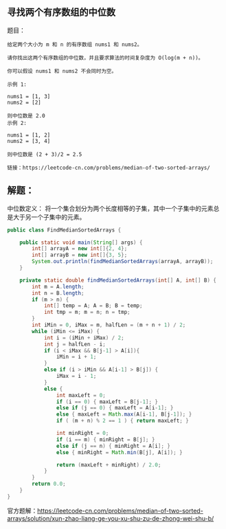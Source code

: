 ## 寻找两个有序数组的中位数

题目：

    
    给定两个大小为 m 和 n 的有序数组 nums1 和 nums2。
    
    请你找出这两个有序数组的中位数，并且要求算法的时间复杂度为 O(log(m + n))。
    
    你可以假设 nums1 和 nums2 不会同时为空。
    
    示例 1:
    
    nums1 = [1, 3]
    nums2 = [2]
    
    则中位数是 2.0
    示例 2:
    
    nums1 = [1, 2]
    nums2 = [3, 4]
    
    则中位数是 (2 + 3)/2 = 2.5
    
    链接：https://leetcode-cn.com/problems/median-of-two-sorted-arrays/


## 解题：


中位数定义： 将一个集合划分为两个长度相等的子集，其中一个子集中的元素总是大于另一个子集中的元素。


```java
public class FindMedianSortedArrays {

    public static void main(String[] args) {
        int[] arrayA = new int[]{2, 4};
        int[] arrayB = new int[]{3, 5};
        System.out.println(findMedianSortedArrays(arrayA, arrayB));
    }

    private static double findMedianSortedArrays(int[] A, int[] B) {
        int m = A.length;
        int n = B.length;
        if (m > n) {
            int[] temp = A; A = B; B = temp;
            int tmp = m; m = n; n = tmp;
        }
        int iMin = 0, iMax = m, halfLen = (m + n + 1) / 2;
        while (iMin <= iMax) {
            int i = (iMin + iMax) / 2;
            int j = halfLen - i;
            if (i < iMax && B[j-1] > A[i]){
                iMin = i + 1;
            }
            else if (i > iMin && A[i-1] > B[j]) {
                iMax = i - 1;
            }
            else {
                int maxLeft = 0;
                if (i == 0) { maxLeft = B[j-1]; }
                else if (j == 0) { maxLeft = A[i-1]; }
                else { maxLeft = Math.max(A[i-1], B[j-1]); }
                if ( (m + n) % 2 == 1 ) { return maxLeft; }

                int minRight = 0;
                if (i == m) { minRight = B[j]; }
                else if (j == n) { minRight = A[i]; }
                else { minRight = Math.min(B[j], A[i]); }

                return (maxLeft + minRight) / 2.0;
            }
        }
        return 0.0;
    }
}

```


官方题解：https://leetcode-cn.com/problems/median-of-two-sorted-arrays/solution/xun-zhao-liang-ge-you-xu-shu-zu-de-zhong-wei-shu-b/
